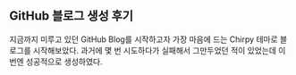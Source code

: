 ## GitHub 블로그 생성 후기

지금까지 미루고 있던 GitHub Blog를 시작하고자 가장 마음에 드는 Chirpy 테마로 블로그를 시작해보았다. 과거에 몇 번 시도하다가 실패해서 그만두었던 적이 있었는데 이번엔 성공적으로 생성하였다.